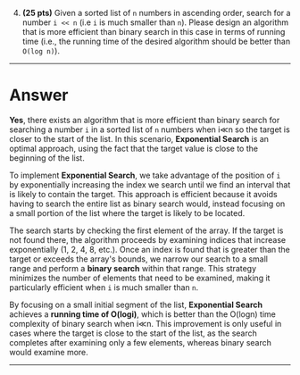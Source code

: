 4. **(25 pts)** Given a sorted list of `n` numbers in ascending order, search for a number `i << n` (i.e `i` is much smaller than `n`). Please design an algorithm that is more efficient than binary search in this case in terms of running time (i.e., the running time of the desired algorithm should be better than `O(log n)`).

---

# **Answer**

**Yes**, there exists an algorithm that is more efficient than binary search for searching a number `i` in a sorted list of `n` numbers when i≪n so the target is closer to the start of the list. In this scenario, **Exponential Search** is an optimal approach, using the fact that the target value is close to the beginning of the list.

To implement **Exponential Search**, we take advantage of the position of `i` by exponentially increasing the index we search until we find an interval that is likely to contain the target. This approach is efficient because it avoids having to search the entire list as binary search would, instead focusing on a small portion of the list where the target is likely to be located.

The search starts by checking the first element of the array. If the target is not found there, the algorithm proceeds by examining indices that increase exponentially (1, 2, 4, 8, etc.). Once an index is found that is greater than the target or exceeds the array's bounds, we narrow our search to a small range and perform a **binary search** within that range. This strategy minimizes the number of elements that need to be examined, making it particularly efficient when `i` is much smaller than `n`.

By focusing on a small initial segment of the list, **Exponential Search** achieves a **running time of O(log⁡i)**, which is better than the O(log⁡n) time complexity of binary search when i≪n. This improvement is only useful in cases where the target is close to the start of the list, as the search completes after examining only a few elements, whereas binary search would examine more.

---
